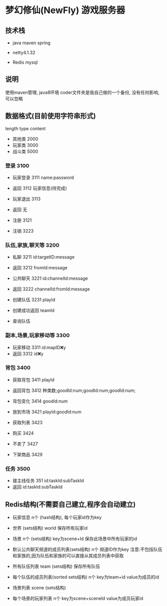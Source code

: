 # 梦幻修仙(NewFly) 游戏服务器

## 技术栈 
* java maven spring

* netty4.1.32

* Redis mysql


## 说明
使用maven管理, java8环境
coder文件夹是我自己做的一个备份, 没有任何影响, 可以忽略


## 数据格式(目前使用字符串形式)
length type content

* 其他类 2000
* 玩家类 3000
* 战斗类 5000


### 登录 3100
* 玩家登录 3111
name:password

* 返回 3112
玩家信息(待完成)

* 玩家退出 3113
* 返回 无

* 注册 3121
* 注销 3223


### 队伍,家族,聊天等 3200

* 私聊 3211
id:targetID:message
* 返回 3212
fromId:message

* 公共聊天 3221
id:channelId:message
* 返回 3222
channelId:fromId:message


* 创建队伍 3231
playId
* 创建成功返回
teamId
* 查询队伍
 


### 副本,场景,玩家移动等 3300
* 玩家移动 3311
id:mapID:x:y
* 返回 3312
id:x:y



### 背包 3400
* 获取背包 3411
playId
* 返回背包 3412
种类数;goodId:num;goodId:num;goodId:num;
* 背包变化 3414
goodId:num 

* 放到市场 3421
playId:goodId:num
* 获取列表 3423
* 购买 3424
* 不卖了 3427
* 下架商品 3429


### 任务 3500
* 接主线任务 351
id:taskId:subTaskId
* 返回
id:taskId:subTaskId




## Redis结构(不需要自己建立,程序会自动建立)
* 玩家信息 n个 (hash结构), 每个玩家id作为key

* 世界 (sets结构) world 保存所有玩家id
* 场景 n个 (sets结构) key为scene+Id 保存此场景中所有玩家的id

* 默认公共聊天频道的成员列表(sets结构) n个 频道ID作为key 
    注意:不包括队伍和家族的,因为队伍和家族的可以直接从其成员列表中获取

* 所有队伍列表 team (sets结构) 保存所有队伍
* 每个队伍的成员列表(sorted sets结构) n个 key为team+id value为成员的id

* 场景列表 scene (sets结构)
* 每个场景的玩家列表 n个 key为scene+sceneId value为成员玩家id
